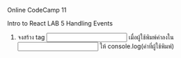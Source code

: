 Online CodeCamp 11

Intro to React LAB 5 Handling Events
1. จงสร้าง tag <input>
เมื่อผู้ใช้พิมพ์ค่าลงใน <input> ให้ console.log(ค่าที่ผู้ใช้พิมพ์)
